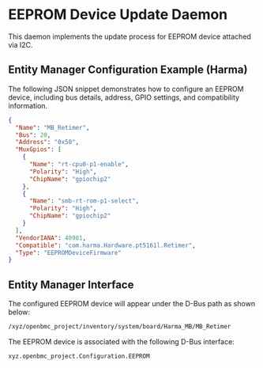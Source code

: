 # EEPROM Device Update Daemon

This daemon implements the update process for EEPROM device attached via I2C.

## Entity Manager Configuration Example (Harma)

The following JSON snippet demonstrates how to configure an EEPROM device,
including bus details, address, GPIO settings, and compatibility information.

```json
{
  "Name": "MB_Retimer",
  "Bus": 20,
  "Address": "0x50",
  "MuxGpios": [
    {
      "Name": "rt-cpu0-p1-enable",
      "Polarity": "High",
      "ChipName": "gpiochip2"
    },
    {
      "Name": "smb-rt-rom-p1-select",
      "Polarity": "High",
      "ChipName": "gpiochip2"
    }
  ],
  "VendorIANA": 40981,
  "Compatible": "com.harma.Hardware.pt5161l.Retimer",
  "Type": "EEPROMDeviceFirmware"
}
```

## Entity Manager Interface

The configured EEPROM device will appear under the D-Bus path as shown below:

```bash
/xyz/openbmc_project/inventory/system/board/Harma_MB/MB_Retimer
```

The EEPROM device is associated with the following D-Bus interface:

```bash
xyz.openbmc_project.Configuration.EEPROM
```
